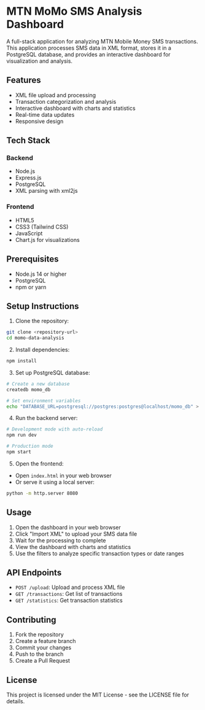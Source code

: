 # MTN MoMo SMS Analysis Dashboard

A full-stack application for analyzing MTN Mobile Money SMS transactions. This application processes SMS data in XML format, stores it in a PostgreSQL database, and provides an interactive dashboard for visualization and analysis.

## Features

- XML file upload and processing
- Transaction categorization and analysis
- Interactive dashboard with charts and statistics
- Real-time data updates
- Responsive design

## Tech Stack

### Backend
- Node.js
- Express.js
- PostgreSQL
- XML parsing with xml2js

### Frontend
- HTML5
- CSS3 (Tailwind CSS)
- JavaScript
- Chart.js for visualizations

## Prerequisites

- Node.js 14 or higher
- PostgreSQL
- npm or yarn

## Setup Instructions

1. Clone the repository:
```bash
git clone <repository-url>
cd momo-data-analysis
```

2. Install dependencies:
```bash
npm install
```

3. Set up PostgreSQL database:
```bash
# Create a new database
createdb momo_db

# Set environment variables
echo "DATABASE_URL=postgresql://postgres:postgres@localhost/momo_db" > .env
```

4. Run the backend server:
```bash
# Development mode with auto-reload
npm run dev

# Production mode
npm start
```

5. Open the frontend:
- Open `index.html` in your web browser
- Or serve it using a local server:
```bash
python -m http.server 8080
```

## Usage

1. Open the dashboard in your web browser
2. Click "Import XML" to upload your SMS data file
3. Wait for the processing to complete
4. View the dashboard with charts and statistics
5. Use the filters to analyze specific transaction types or date ranges

## API Endpoints

- `POST /upload`: Upload and process XML file
- `GET /transactions`: Get list of transactions
- `GET /statistics`: Get transaction statistics

## Contributing

1. Fork the repository
2. Create a feature branch
3. Commit your changes
4. Push to the branch
5. Create a Pull Request

## License

This project is licensed under the MIT License - see the LICENSE file for details.
 
 